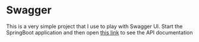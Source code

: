 # Swagger

This is a very simple project that I use to play with Swagger UI.
Start the SpringBoot application and then open [this link](http://localhost:8081/dummyservice/swagger-ui.html) to see the API documentation
